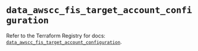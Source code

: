 # `data_awscc_fis_target_account_configuration`

Refer to the Terraform Registry for docs: [`data_awscc_fis_target_account_configuration`](https://registry.terraform.io/providers/hashicorp/awscc/0.70.0/docs/data-sources/fis_target_account_configuration).
